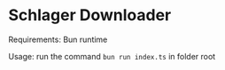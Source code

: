 # Schlager Downloader

Requirements: Bun runtime

Usage: run the command `bun run index.ts` in folder root